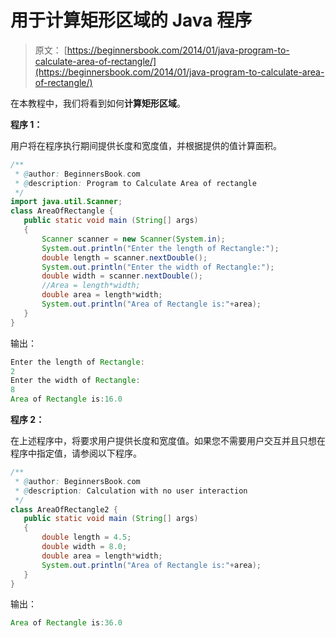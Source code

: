 # 用于计算矩形区域的 Java 程序

> 原文： [https://beginnersbook.com/2014/01/java-program-to-calculate-area-of-rectangle/](https://beginnersbook.com/2014/01/java-program-to-calculate-area-of-rectangle/)

在本教程中，我们将看到如何**计算矩形区域**。

**程序 1：**

用户将在程序执行期间提供长度和宽度值，并根据提供的值计算面积。

```java
/**
 * @author: BeginnersBook.com
 * @description: Program to Calculate Area of rectangle
 */
import java.util.Scanner;
class AreaOfRectangle {
   public static void main (String[] args)
   {
	   Scanner scanner = new Scanner(System.in);
	   System.out.println("Enter the length of Rectangle:");
	   double length = scanner.nextDouble();
	   System.out.println("Enter the width of Rectangle:");
	   double width = scanner.nextDouble();
	   //Area = length*width;
	   double area = length*width;
	   System.out.println("Area of Rectangle is:"+area);
   }
}
```

输出：

```java
Enter the length of Rectangle:
2
Enter the width of Rectangle:
8
Area of Rectangle is:16.0
```

**程序 2：**

在上述程序中，将要求用户提供长度和宽度值。如果您不需要用户交互并且只想在程序中指定值，请参阅以下程序。

```java
/**
 * @author: BeginnersBook.com
 * @description: Calculation with no user interaction
 */
class AreaOfRectangle2 {
   public static void main (String[] args)
   {
	   double length = 4.5;
	   double width = 8.0;
	   double area = length*width;
	   System.out.println("Area of Rectangle is:"+area);
   }
}
```

输出：

```java
Area of Rectangle is:36.0
```
